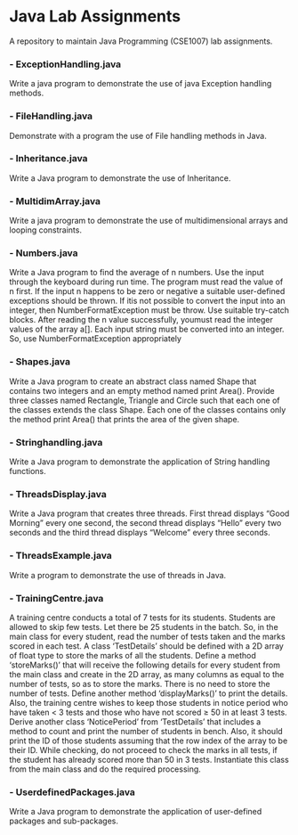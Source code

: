 # Java Lab Assignments
A repository to maintain Java Programming (CSE1007) lab assignments.

### - ExceptionHandling.java
Write a java program to demonstrate the use of java Exception handling methods.

### - FileHandling.java
Demonstrate with a program the use of File handling methods in Java.

### - Inheritance.java
Write a Java program to demonstrate the use of Inheritance.

### - MultidimArray.java
Write a java program to demonstrate the use of multidimensional arrays and looping constraints.

### - Numbers.java
Write  a  Java  program  to  find  the  average  of  n  numbers.  Use  the  input  through  the keyboard  during  run  time.  The  program  must  read the  value  of  n  first.  If  the  input  n happens to be zero or negative a suitable user-defined exceptions should be thrown. If itis  not  possible  to  convert  the  input  into  an  integer,  then  NumberFormatException must  be  throw.  Use  suitable  try-catch  blocks.  After  reading the n  value  successfully, youmust read the integer values of the array a[]. Each input string must be converted into an integer. So, use NumberFormatException appropriately

### - Shapes.java
Write a Java program to create an abstract class named Shape that contains two integers and  an  empty  method  named  print  Area().  Provide  three  classes  named  Rectangle, Triangle and Circle such that each one of the classes extends the class Shape. Each one of  the  classes  contains  only  the  method  print  Area() that  prints  the  area  of  the  given shape.

### - Stringhandling.java
Write a Java program to demonstrate the application of String handling functions.

### - ThreadsDisplay.java
Write a Java program that creates three threads. First thread displays “Good Morning” every one second, the second thread displays “Hello” every two seconds and the third thread displays “Welcome” every three seconds.

### - ThreadsExample.java
Write a program to demonstrate the use of threads in Java.

### - TrainingCentre.java
A training centre conducts a total of 7 tests for its students. Students are allowed to skip few tests. Let there be 25 students in the batch. So, in the main class for every student, read the number of tests taken and the marks scored in each test. A class ‘TestDetails’ should be defined with a 2D array of float type to store the marks of all the students. Define a method ‘storeMarks()’ that will receive the following details for every student from the main class and create in the 2D array, as many columns as equal to the number of tests, so as to store the marks. There is no need to store the number of tests. Define another method ‘displayMarks()’ to print the details. Also, the training centre wishes to keep those students in notice period who have taken < 3 tests and those who have not scored ≥ 50 in at least 3 tests. Derive another class ‘NoticePeriod’ from ‘TestDetails’ that includes a method to count and print the number of students in bench. Also, it should print the ID of those students assuming that the row index of the array to be their ID. While checking, do not proceed to check the marks in all tests, if the student has already scored more than 50 in 3 tests. Instantiate this class from the main class and do the required processing.

### - UserdefinedPackages.java
Write a Java program to demonstrate the application of user-defined packages and sub-packages.
